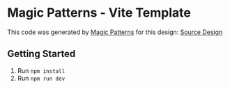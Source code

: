 # Magic Patterns - Vite Template

This code was generated by [Magic Patterns](https://magicpatterns.com) for this design: [Source Design](https://www.magicpatterns.com/c/2gnndjhymc11npisb2etqe)

## Getting Started

1. Run `npm install`
2. Run `npm run dev`
